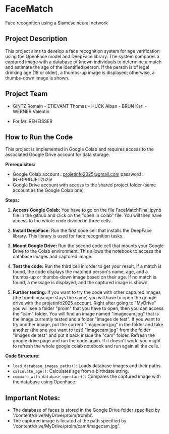 # FaceMatch
Face recognition using a Siamese neural network

## Project Description

This project aims to develop a face recognition system for age verification using the OpenFace model and DeepFace library. The system compares a captured image with a database of known individuals to determine a match and estimate the age of the identified person. If the person is of legal drinking age (18 or older), a thumbs-up image is displayed; otherwise, a thumbs-down image is shown.

## Project Team

- GINTZ Romain - ETIEVANT Thomas - HUCK Alban - BRUN Karl - WERNER Valentin
  
- For Mr. REHEISSER

## How to Run the Code

This project is implemented in Google Colab and requires access to the associated Google Drive account for data storage.

**Prerequisites:**

- Google Colab account : projetinfo2025@gmail.com	password : INFOPROJET2025!
- Google Drive account with access to the shared project folder (same account as the Google Colab one)

**Steps:**

1. **Access Google Colab:** You have to go on the file FaceMatchFinal.ipynb file in the github and click on the "open in colab" file. You will then have access to the whole code divided in three cells.
   
2. **Install DeepFace:** Run the first code cell that installs the DeepFace library. This library is used for face recognition tasks.
   
3. **Mount Google Drive:** Run the second code cell that mounts your Google Drive to the Colab environment. This allows the notebook to access the database images and captured image.
   
4. **Test the code:** Run the third cell in order to get your result, if a match is found, the code displays the matched person's name, age, and a thumbs-up or thumbs-down image based on their age. If no match is found, a message is displayed, and the captured image is shown.
   
5. **Further testing:** If you want to try the code with other captured images (the trombinoscope stays the same) you will have to open the google drive with the projetinfo2025 account. Right after going to "MyDrive" you will see a folder "proim" that you have to open, then you can access the "cam" folder. You will find an image named "imagecam.jpg" that is the image currently tested and a folder "images de test". If you want to try another image, put the current "imagecam.jpg" in the folder and take another (the one you want to test) "imagecam.jpg" from the folder "images de test" and put it back inside the "cam" folder. Refresh the google drive page and run the code again. If it doesn't work, you might to refresh the whole google colab notebook and run again all the cells.  


**Code Structure:**

- `load_database_images_paths()`: Loads database images and their paths.
- `calculate_age()`: Calculates age from a birthdate string.
- `compare_with_database_openface()`: Compares the captured image with the database using OpenFace.

## Important Notes:

- The database of faces is stored in the Google Drive folder specified by '/content/drive/MyDrive/proim/trombi'.
- The captured image is located at the path specified by '/content/drive/MyDrive/proim/cam/imagecam.jpg'.
